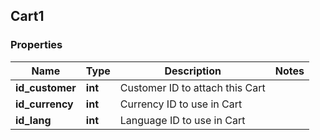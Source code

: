 ## Cart1

### Properties
Name | Type | Description | Notes
------------ | ------------- | ------------- | -------------
**id_customer** | **int** | Customer ID to attach this Cart | 
**id_currency** | **int** | Currency ID to use in Cart | 
**id_lang** | **int** | Language ID to use in Cart | 


